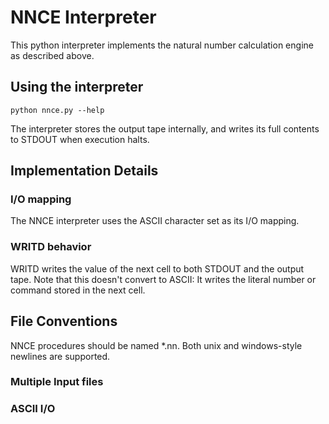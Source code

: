 # NNCE Interpreter

This python interpreter implements the natural number calculation engine as described above.
## Using the interpreter
	python nnce.py --help

The interpreter stores the output tape internally, and writes its full contents to STDOUT when execution halts.

## Implementation Details

### I/O mapping

The NNCE interpreter uses the ASCII character set as its I/O mapping.

### WRITD behavior
WRITD writes the value of the next cell to both STDOUT and the output tape. Note that this doesn't convert to ASCII: It writes the literal number or command stored in the next cell.


## File Conventions

NNCE procedures should be named *.nn. Both unix and windows-style newlines are supported.

### Multiple Input files


### ASCII I/O